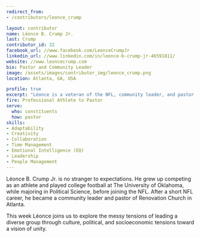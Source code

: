 ```yaml
---
redirect_from:
- /contributors/leonce_crump

layout: contributor
name: Léonce B. Crump Jr.
last: Crump
contributor_id: 32
facebook_url: //www.facebook.com/LeonceCrumpJr
linkedin_url: //www.linkedin.com/in/leonce-b-crump-jr-46591811/
website: //www.leoncecrump.com
bio: Pastor and Community Leader
image: /assets/images/contributor_img/leonce_crump.png
location: Atlanta, GA, USA

profile: true
excerpt: "Léonce is a veteran of the NFL, community leader, and pastor of Renovation Church in Atlanta. Career Path: Professional Athlete to Pastor"
fire: Professional Athlete to Pastor
serve:
  who: constituents
  how: pastor
skills:
- Adaptability
- Creativity
- Collaboration
- Time Management
- Emotional Intelligence (EQ)
- Leadership 
- People Management
---
```

Léonce B. Crump Jr. is no stranger to expectations. He grew up competing as an athlete and played college football at The University of Oklahoma, while majoring in Political Science, before joining the NFL. After a short NFL career, he became a community leader and pastor of Renovation Church in Atlanta.

This week Léonce joins us to explore the messy tensions of leading a diverse group through culture, political, and socioeconomic tensions toward a vision of unity.